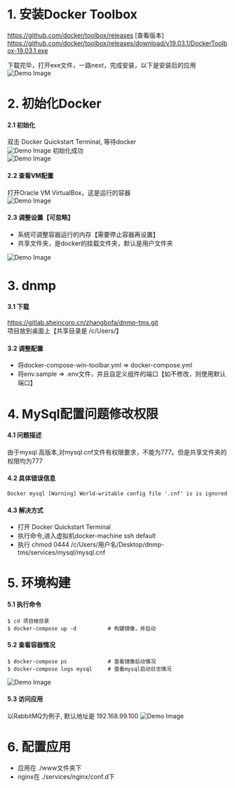 # 1. 安装Docker Toolbox
https://github.com/docker/toolbox/releases [查看版本]
https://github.com/docker/toolbox/releases/download/v19.03.1/DockerToolbox-19.03.1.exe

下载完毕，打开exe文件，一路next，完成安装，以下是安装后的应用  
![Demo Image](./imaegs/docker-win-toolbox.png)

# 2. 初始化Docker
#### 2.1 初始化
双击 Docker Quickstart Terminal, 等待docker  
![Demo Image](./imaegs/docker-win-toolbox1.png)
初始化成功  
![Demo Image](./imaegs/docker-win-toolbox2.png)
#### 2.2 查看VM配置
打开Oracle VM VirtualBox，这是运行的容器  
![Demo Image](./imaegs/docker-win-toolbox3.png)
#### 2.3 调整设置【可忽略】
- 系统可调整容器运行的内存【需要停止容器再设置】
- 共享文件夹，是docker的挂载文件夹，默认是用户文件夹

![Demo Image](./imaegs/docker-win-toolbox4.png)

# 3. dnmp
#### 3.1 下载
https://gitlab.sheincorp.cn/zhangbofa/dnmp-tms.git  
项目放到桌面上【共享目录是 /c/Users/】
#### 3.2 调整配置
- 将docker-compose-win-toolbar.yml => docker-compose.yml
- 将env.sample => .env文件，并且自定义组件的端口【如不修改，则使用默认端口】

# 4. MySql配置问题修改权限
#### 4.1 问题描述
由于mysql 高版本,对mysql.cnf文件有权限要求，不能为777。但是共享文件夹的权限均为777
#### 4.2 具体错误信息
```
Docker mysql [Warning] World-writable config file '.cnf' is is ignored
```
#### 4.3 解决方式
- 打开 Docker Quickstart Terminal
- 执行命令,进入虚拟机docker-machine ssh default
- 执行 chmod 0444 /c/Users/用户名/Desktop/dnmp-tms/services/mysql/mysql.cnf

# 5. 环境构建
#### 5.1 执行命令
```
$ cd 项目根目录
$ docker-compose up -d          # 构建镜像，并启动
```
#### 5.2 查看容器情况
```
$ docker-compose ps             # 查看镜像启动情况
$ docker-compose logs mysql     # 查看mysql启动日志情况
```

![Demo Image](./imaegs/docker-ps.png)

#### 5.3 访问应用
以RabbitMQ为例子, 默认地址是 192.168.99.100
![Demo Image](./imaegs/docker-rabbitmq.png)

# 6. 配置应用
- 应用在 ./www文件夹下
- nginx在 ./services/nginx/conf.d下
